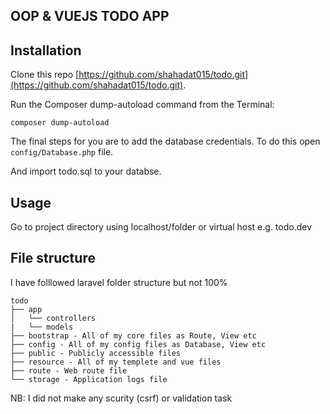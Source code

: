## OOP & VUEJS TODO APP

## Installation

Clone this repo [https://github.com/shahadat015/todo.git](https://github.com/shahadat015/todo.git). 

Run the Composer dump-autoload command from the Terminal:

    composer dump-autoload

The final steps for you are to add the database credentials. To do this open `config/Database.php` file.

And import todo.sql to your databse.

## Usage

Go to project directory using localhost/folder or virtual host e.g. todo.dev

## File structure
I have folllowed laravel folder structure but not 100%

```
todo
├── app
│   └── controllers
|   └── models
├── bootstrap - All of my core files as Route, View etc
├── config - All of my config files as Database, View etc
├── public - Publicly accessible files
├── resource - All of my templete and vue files
├── route - Web route file
└── storage - Application logs file
```
NB: I did not make any scurity (csrf) or validation task